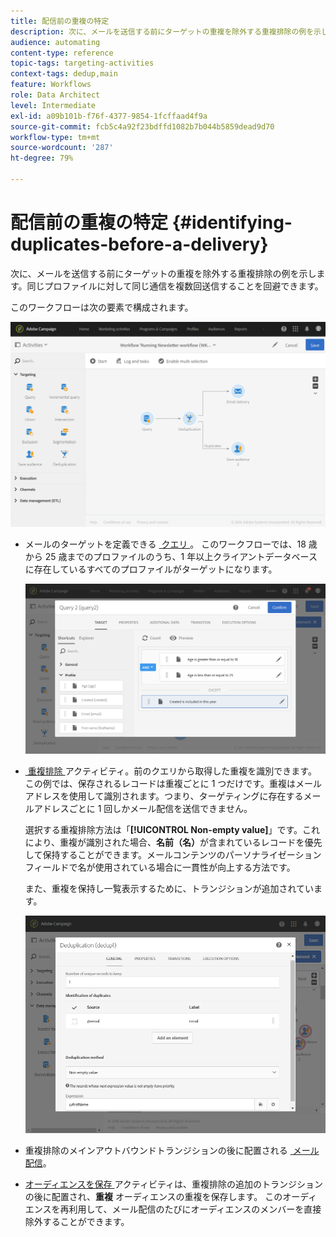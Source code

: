 ```yaml
---
title: 配信前の重複の特定
description: 次に、メールを送信する前にターゲットの重複を除外する重複排除の例を示します。同じプロファイルに対して同じ通信を複数回送信することを回避できます。
audience: automating
content-type: reference
topic-tags: targeting-activities
context-tags: dedup,main
feature: Workflows
role: Data Architect
level: Intermediate
exl-id: a09b101b-f76f-4377-9854-1fcffaad4f9a
source-git-commit: fcb5c4a92f23bdffd1082b7b044b5859dead9d70
workflow-type: tm+mt
source-wordcount: '287'
ht-degree: 79%

---
```


# 配信前の重複の特定 {#identifying-duplicates-before-a-delivery}

次に、メールを送信する前にターゲットの重複を除外する重複排除の例を示します。同じプロファイルに対して同じ通信を複数回送信することを回避できます。

このワークフローは次の要素で構成されます。

![](assets/deduplication_example_workflow.png)

* メールのターゲットを定義できる [&#x200B; クエリ &#x200B;](../../automating/using/query.md)。 このワークフローでは、18 歳から 25 歳までのプロファイルのうち、1 年以上クライアントデータベースに存在しているすべてのプロファイルがターゲットになります。

  ![](assets/deduplication_example_query.png)

* [&#x200B; 重複排除 &#x200B;](../../automating/using/deduplication.md) アクティビティ。前のクエリから取得した重複を識別できます。 この例では、保存されるレコードは重複ごとに 1 つだけです。重複はメールアドレスを使用して識別されます。つまり、ターゲティングに存在するメールアドレスごとに 1 回しかメール配信を送信できません。

  選択する重複排除方法は「**[!UICONTROL Non-empty value]**」です。これにより、重複が識別された場合、**名前（名）**&#x200B;が含まれているレコードを優先して保持することができます。メールコンテンツのパーソナライゼーションフィールドで名が使用されている場合に一貫性が向上する方法です。

  また、重複を保持し一覧表示するために、トランジションが追加されています。

  ![](assets/deduplication_example_dedup.png)

* 重複排除のメインアウトバウンドトランジションの後に配置される [&#x200B; メール配信 &#x200B;](../../automating/using/email-delivery.md)。
* [&#x200B; オーディエンスを保存 &#x200B;](../../automating/using/save-audience.md) アクティビティは、重複排除の追加のトランジションの後に配置され、**重複** オーディエンスの重複を保存します。 このオーディエンスを再利用して、メール配信のたびにオーディエンスのメンバーを直接除外することができます。
